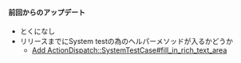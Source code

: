 #### 前回からのアップデート

* とくになし
* リリースまでにSystem testの為のヘルパーメソッドが入るかどうか
  * [Add ActionDispatch::SystemTestCase#fill_in_rich_text_area](https://github.com/rails/rails/pull/35885)
